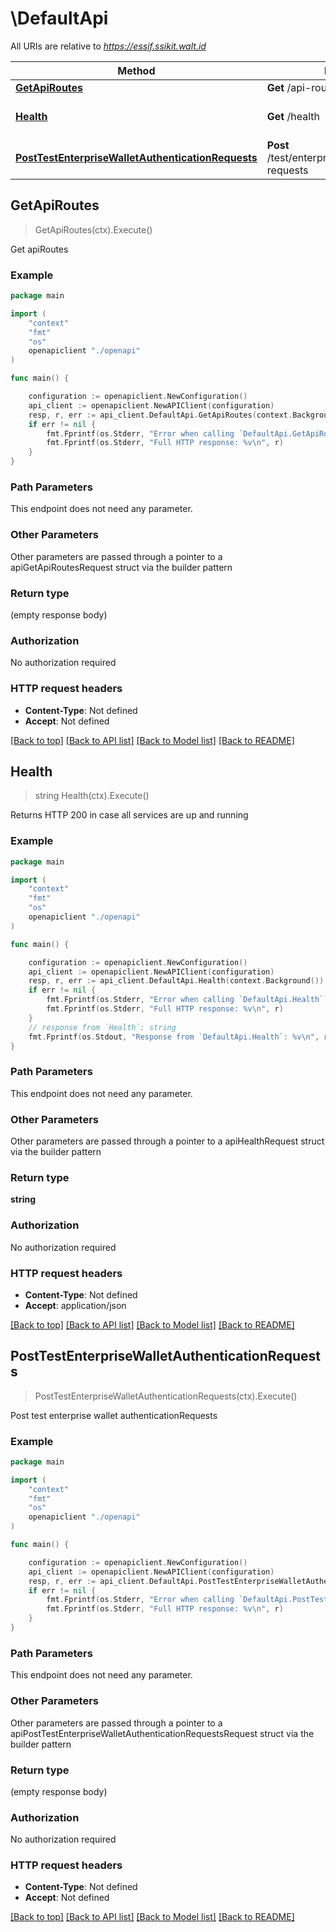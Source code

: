 # \DefaultApi

All URIs are relative to *https://essif.ssikit.walt.id*

Method | HTTP request | Description
------------- | ------------- | -------------
[**GetApiRoutes**](DefaultApi.md#GetApiRoutes) | **Get** /api-routes | Get apiRoutes
[**Health**](DefaultApi.md#Health) | **Get** /health | Returns HTTP 200 in case all services are up and running
[**PostTestEnterpriseWalletAuthenticationRequests**](DefaultApi.md#PostTestEnterpriseWalletAuthenticationRequests) | **Post** /test/enterprise/wallet/authentication-requests | Post test enterprise wallet authenticationRequests



## GetApiRoutes

> GetApiRoutes(ctx).Execute()

Get apiRoutes

### Example

```go
package main

import (
    "context"
    "fmt"
    "os"
    openapiclient "./openapi"
)

func main() {

    configuration := openapiclient.NewConfiguration()
    api_client := openapiclient.NewAPIClient(configuration)
    resp, r, err := api_client.DefaultApi.GetApiRoutes(context.Background()).Execute()
    if err != nil {
        fmt.Fprintf(os.Stderr, "Error when calling `DefaultApi.GetApiRoutes``: %v\n", err)
        fmt.Fprintf(os.Stderr, "Full HTTP response: %v\n", r)
    }
}
```

### Path Parameters

This endpoint does not need any parameter.

### Other Parameters

Other parameters are passed through a pointer to a apiGetApiRoutesRequest struct via the builder pattern


### Return type

 (empty response body)

### Authorization

No authorization required

### HTTP request headers

- **Content-Type**: Not defined
- **Accept**: Not defined

[[Back to top]](#) [[Back to API list]](../README.md#documentation-for-api-endpoints)
[[Back to Model list]](../README.md#documentation-for-models)
[[Back to README]](../README.md)


## Health

> string Health(ctx).Execute()

Returns HTTP 200 in case all services are up and running

### Example

```go
package main

import (
    "context"
    "fmt"
    "os"
    openapiclient "./openapi"
)

func main() {

    configuration := openapiclient.NewConfiguration()
    api_client := openapiclient.NewAPIClient(configuration)
    resp, r, err := api_client.DefaultApi.Health(context.Background()).Execute()
    if err != nil {
        fmt.Fprintf(os.Stderr, "Error when calling `DefaultApi.Health``: %v\n", err)
        fmt.Fprintf(os.Stderr, "Full HTTP response: %v\n", r)
    }
    // response from `Health`: string
    fmt.Fprintf(os.Stdout, "Response from `DefaultApi.Health`: %v\n", resp)
}
```

### Path Parameters

This endpoint does not need any parameter.

### Other Parameters

Other parameters are passed through a pointer to a apiHealthRequest struct via the builder pattern


### Return type

**string**

### Authorization

No authorization required

### HTTP request headers

- **Content-Type**: Not defined
- **Accept**: application/json

[[Back to top]](#) [[Back to API list]](../README.md#documentation-for-api-endpoints)
[[Back to Model list]](../README.md#documentation-for-models)
[[Back to README]](../README.md)


## PostTestEnterpriseWalletAuthenticationRequests

> PostTestEnterpriseWalletAuthenticationRequests(ctx).Execute()

Post test enterprise wallet authenticationRequests

### Example

```go
package main

import (
    "context"
    "fmt"
    "os"
    openapiclient "./openapi"
)

func main() {

    configuration := openapiclient.NewConfiguration()
    api_client := openapiclient.NewAPIClient(configuration)
    resp, r, err := api_client.DefaultApi.PostTestEnterpriseWalletAuthenticationRequests(context.Background()).Execute()
    if err != nil {
        fmt.Fprintf(os.Stderr, "Error when calling `DefaultApi.PostTestEnterpriseWalletAuthenticationRequests``: %v\n", err)
        fmt.Fprintf(os.Stderr, "Full HTTP response: %v\n", r)
    }
}
```

### Path Parameters

This endpoint does not need any parameter.

### Other Parameters

Other parameters are passed through a pointer to a apiPostTestEnterpriseWalletAuthenticationRequestsRequest struct via the builder pattern


### Return type

 (empty response body)

### Authorization

No authorization required

### HTTP request headers

- **Content-Type**: Not defined
- **Accept**: Not defined

[[Back to top]](#) [[Back to API list]](../README.md#documentation-for-api-endpoints)
[[Back to Model list]](../README.md#documentation-for-models)
[[Back to README]](../README.md)

